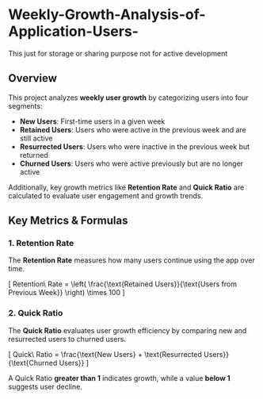 # Weekly-Growth-Analysis-of-Application-Users-
This just for storage or sharing purpose not for active development
## Overview  
This project analyzes **weekly user growth** by categorizing users into four segments:  
- **New Users**: First-time users in a given week  
- **Retained Users**: Users who were active in the previous week and are still active  
- **Resurrected Users**: Users who were inactive in the previous week but returned  
- **Churned Users**: Users who were active previously but are no longer active  

Additionally, key growth metrics like **Retention Rate** and **Quick Ratio** are calculated to evaluate user engagement and growth trends.  

## Key Metrics & Formulas  

### 1. Retention Rate  
The **Retention Rate** measures how many users continue using the app over time.  

\[
Retention\ Rate = \left( \frac{\text{Retained Users}}{\text{Users from Previous Week}} \right) \times 100
\]  

### 2. Quick Ratio  
The **Quick Ratio** evaluates user growth efficiency by comparing new and resurrected users to churned users.  

\[
Quick\ Ratio = \frac{\text{New Users} + \text{Resurrected Users}}{\text{Churned Users}}
\]  

A Quick Ratio **greater than 1** indicates growth, while a value **below 1** suggests user decline.  
